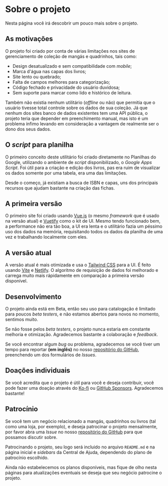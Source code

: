 # Sobre o projeto

Nesta página você irá descobrir um pouco mais sobre o projeto.

## As motivações

O projeto foi criado por conta de várias limitações nos sites de
gerenciamento de coleção de mangás e quadrinhos, tais como:

- Design desatualizado e sem compatibilidade com _mobile_;
- Marca d'água nas capas dos livros;
- Site lento ou quebrado;
- Falta de campos melhores para categorização;
- Código fechado e privacidade do usuário duvidosa;
- Sem suporte para marcar como lido e histórico de leitura.

Também não existia nenhum utilitário (_offline_ ou não) que permitia que
o usuário tivesse total controle sobre os dados de sua coleção. Já que
nenhum dos sites banco de dados existentes tem uma API pública, o projeto
teria que depender em preenchimento manual, mas isto é um problema ínfimo
levando em consideração a vantagem de realmente ser o dono dos seus dados.

## O _script_ para planilha

O primeiro conceito deste utilitário foi criado diretamente no Planilhas
do Google, utilizando o ambiente de _script_ disponibilizado, o _Google
Apps Script_. Foi útil para a criação e edição dos livros, pas era ruim
de visualizar os dados somente por uma tabela, era uma das limitações.

Desde o começo, já existiam a busca de ISBN e capas, uns dos principais
recursos que ajudam bastante na criação das fichas.

## A primeira versão

O primeiro site foi criado usando [Vue.js] (o mesmo _framework_ que é
usado na versão atual) e [Vuetify] como o kit de UI. Mesmo tendo funcionado
bem, a performance não era tão boa, a UI era lenta e o utilitário fazia
um péssimo uso dos dados na memória, requisitando todos os dados da
planilha de uma vez e trabalhando localmente com eles.

[Vue.js]: https://vuejs.org/
[Vuetify]: https://vuetifyjs.com/

## A versão atual

A versão atual é mais otimizada e usa o [Tailwind CSS] para a UI.
É feito usando [Vite] e [Netlify]. O algoritmo de requisição de dados
foi melhorado e carrega muito mais rápidamente em comparação a primeira
versão disponível.

[Tailwind CSS]: https://tailwindcss.com/
[Vite]: https://vitejs.dev/
[Netlify]: https://www.netlify.com/

## Desenvolvimento

O projeto ainda está em Beta, então seu uso para catalogação é limitado
para poucos _beta testers_, e não estamos abertos para novos no momento,
sentimos muito.

Se não fosse pelos _beta testers_, o projeto nunca estaria em constante
melhoria e otimização. Agradecemos bastante a colaboração e _feedback_.

Se você encontrar algum _bug_ ou problema, agradecemos se você tiver
um tempo para reportar **(em inglês)** no nosso [repositório do GitHub],
preenchendo um dos formulários de _Issues_.

[repositório do GitHub]: https://github.com/alessandrojean/toshokan/issues/new/choose/

## Doações individuais

Se você acredita que o projeto é útil para você e deseja contribuir,
você pode fazer uma doação através do [Ko-fi] ou [GitHub Sponsors].
Agradecemos bastante!

[Ko-fi]: https://ko-fi.com/alessandrojean/
[GitHub Sponsors]: https://github.com/sponsors/alessandrojean/

## Patrocínio

Se você tem um negócio relacionado a mangás, quadrinhos ou livros (tal
como uma loja, por exemplo), e deseja patrocinar o projeto mensalmente,
por favor abra uma _Issue_ no nosso [repositório do GitHub] para
que possamos discutir sobre.

Patrocinando o projeto, seu logo será incluido no arquivo `README.md`
e na página inicial e _sidebars_ da Central de Ajuda, dependendo
do plano de patrocínio escolhido.

Ainda não estabelecemos os planos disponíveis, mas fique de olho
nesta páginas para atualizações eventuais se deseja que seu
negócio patrocine o projeto.

[repositório do GitHub]: https://github.com/alessandrojean/toshokan/issues/new/choose/

